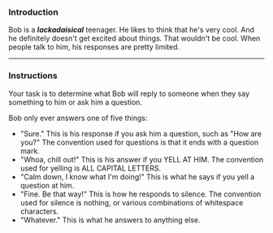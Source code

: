 ### Introduction
Bob is a ***lackadaisical*** teenager. He likes to think that he's very cool. And he definitely doesn't get excited about things. That wouldn't be cool.
When people talk to him, his responses are pretty limited.

---

### Instructions
Your task is to determine what Bob will reply to someone when they say something to him or ask him a question.

Bob only ever answers one of five things:

- "Sure." This is his response if you ask him a question, such as "How are you?" The convention used for questions is that it ends with a question mark.
- "Whoa, chill out!" This is his answer if you YELL AT HIM. The convention used for yelling is ALL CAPITAL LETTERS.
- "Calm down, I know what I'm doing!" This is what he says if you yell a question at him.
- "Fine. Be that way!" This is how he responds to silence. The convention used for silence is nothing, or various combinations of whitespace characters.
- "Whatever." This is what he answers to anything else.